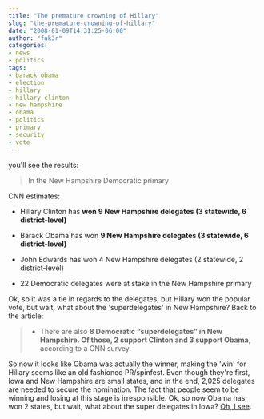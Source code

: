 ```yaml
---
title: "The premature crowning of Hillary"
slug: "the-premature-crowning-of-hillary"
date: "2008-01-09T14:31:25-06:00"
author: "fak3r"
categories:
- news
- politics
tags:
- barack obama
- election
- hillary
- hillary clinton
- new hampshire
- obama
- politics
- primary
- security
- vote
---
```


 you'll see the results:<!-- more -->


> In the New Hampshire Democratic primary

CNN estimates:

* Hillary Clinton has **won 9 New Hampshire delegates (3 statewide, 6 district-level)**

* Barack Obama has won **9 New Hampshire delegates (3 statewide, 6 district-level)**

* John Edwards has won 4 New Hampshire delegates (2 statewide, 2 district-level)

* 22 Democratic delegates were at stake in the New Hampshire primary


Ok, so it was a tie in regards to the delegates, but Hillary won the popular vote, but wait, what about the 'superdelegates' in New Hampshire?  Back to the article:


> * There are also **8 Democratic “superdelegates” in New Hampshire. Of those, 2 support Clinton and 3 support Obama**, according to a CNN survey.


So now it looks like Obama was actually the winner, making the 'win' for Hillary seems like an old fashioned PR/spinfest.  Even though they're first, Iowa and New Hampshire are small states, and in the end, 2,025 delegates are needed to secure the nomination.  The fact that people seem to be winning and losing at this stage is irresponsible. Ok, so now Obama has won 2 states, but wait, what about the super delegates in Iowa?  [Oh, I see](http://www.commondreams.org/archive/2008/01/05/6189/).
